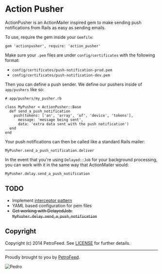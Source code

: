 Action Pusher
============

ActionPusher is an ActionMailer inspired gem to make sending push notifications from Rails as easy as sending emails.

To use, require the gem inside your `Gemfile`:

```
gem 'actionpusher', require: 'action_pusher'
```

Make sure your `.pem` files are under `config/certificates` with the following format:

* `config/certificates/push-notification-prod.pem`
* `config/certificates/push-notification-dev.pem`

Then you can define a push sender. We define our pushers inside of `app/pushers` like so:

```
# app/pushers/my_pusher.rb

class MyPusher < ActionPusher::Base
  def send_a_push_notification
    push(tokens: ['an', 'array', 'of', 'device', 'tokens'],
      message: 'message being sent',
      data: 'extra data sent with the push notification')
  end
end
```

Your push notifications can then be called like a standard Rails mailer:

```
MyPusher.send_a_push_notification.deliver
```

In the event that you're using `Delayed::Job` for your background processing, you can work with it in the same way that
ActionMailer would:

```
MyPusher.delay.send_a_push_notification
```

## TODO

* Implement [interceptor pattern](https://github.com/rails/rails/blob/980cdd30dc06e7cdf3490062731bb9f14789daec/actionmailer/lib/action_mailer/base.rb#L463)
* YAML based configuration for pem files
* <strike>Get working with DelayedJob: `MyPusher.delay.send_a_push_notification`</strike>

## Copyright

Copyright (c) 2014 PetroFeed. See [LICENSE](https://github.com/PetroFeed/actionpusher/blob/master/LICENSE) for further details.

---

Proudly brought to you by [PetroFeed](http://PetroFeed.com).

![Pedro](https://www.petrofeed.com/img/company/pedro.png)

